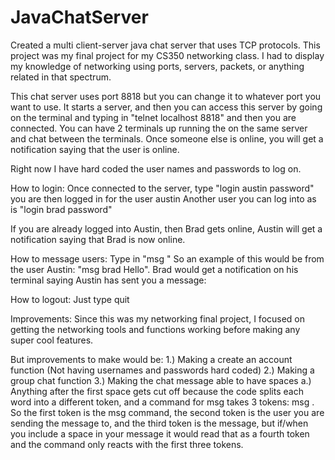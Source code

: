 # JavaChatServer
Created a multi client-server java chat server that uses TCP protocols.
This project was my final project for my CS350 networking class. I had to display my knowledge of networking using ports, servers, packets, or anything related in that spectrum.

This chat server uses port 8818 but you can change it to whatever port you want to use. It starts a server, and then you can access this server by going on the terminal and typing in "telnet localhost 8818" and then you are connected. You can have 2 terminals up running the on the same server and chat between the terminals. 
Once someone else is online, you will get a notification saying that the user is online. 

Right now I have hard coded the user names and passwords to log on.

How to login:
Once connected to the server, type "login austin password" you are then logged in for the user austin
Another user you can log into as is "login brad password"

If you are already logged into Austin, then Brad gets online, Austin will get a notification saying that Brad is now online.

How to message users:
Type in "msg <user> <message>"
So an example of this would be from the user Austin: "msg brad Hello". Brad would get a notification on his terminal saying Austin has sent you a message: <message>

How to logout:
Just type quit

Improvements:
Since this was my networking final project, I focused on getting the networking tools and functions working before making any super cool features.

But improvements to make would be:
  1.) Making a create an account function (Not having usernames and passwords hard coded)
  2.) Making a group chat function
  3.) Making the chat message able to have spaces
          a.) Anything after the first space gets cut off because the code splits each word into a different token, and a command for msg takes 3 tokens: msg <username> <message>. So the first token is the msg command, the second token is the user you are sending the message to, and the third token is the message, but if/when you include a space in your message it would read that as a fourth token and the command only reacts with the first three tokens.
